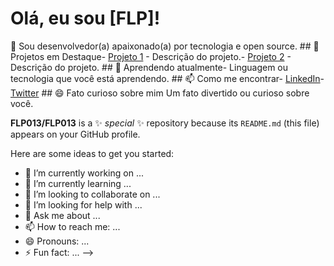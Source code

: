# Olá, eu sou [FLP]!
👋 Sou desenvolvedor(a) apaixonado(a) por tecnologia e open source. ## 🚀 Projetos em Destaque- [Projeto 1](link-do-projeto) - Descrição do projeto.- [Projeto 2](link-do-projeto) - Descrição do projeto. ## 🌱 Aprendendo atualmente- Linguagem ou tecnologia que você está aprendendo. ## 📫 Como me encontrar- [LinkedIn](link-do-linkedin)- [Twitter](link-do-twitter) ## 😄 Fato curioso sobre mim Um fato divertido ou curioso sobre você.
 
**FLP013/FLP013** is a ✨ _special_ ✨ repository because its `README.md` (this file) appears on your GitHub profile.

Here are some ideas to get you started:

- 🔭 I’m currently working on ...
- 🌱 I’m currently learning ...
- 👯 I’m looking to collaborate on ...
- 🤔 I’m looking for help with ...
- 💬 Ask me about ...
- 📫 How to reach me: ...
- 😄 Pronouns: ...
- ⚡ Fun fact: ...
-->
